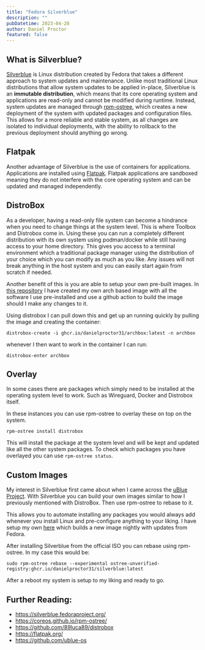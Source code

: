 ```yaml
---
title: "Fedora Silverblue"
description: ""
pubDatetime: 2023-04-20
author: Daniel Proctor
featured: false
---
```


## What is Silverblue?

[Silverblue](https://silverblue.fedoraproject.org/) is Linux distribution created by Fedora that takes a different approach to system updates and maintenance. Unlike most traditional Linux distributions that allow system updates to be applied in-place, Silverblue is an **immutable distribution**, which means that its core operating system and applications are read-only and cannot be modified during runtime. Instead, system updates are managed through [rpm-ostree](https://coreos.github.io/rpm-ostree/), which creates a new deployment of the system with updated packages and configuration files. This allows for a more reliable and stable system, as all changes are isolated to individual deployments, with the ability to rollback to the previous deployment should anything go wrong.

## Flatpak

Another advantage of Silverblue is the use of containers for applications. Applications are installed using [Flatpak](https://flatpak.org/). Flatpak applications are sandboxed meaning they do not interfere with the core operating system and can be updated and managed independently.

## DistroBox

As a developer, having a read-only file system can become a hindrance when you need to change things at the system level. This is where Toolbox and Distrobox come in. Using these you can run a completely different distribution with its own system using podman/docker while still having access to your home directory. This gives you access to a terminal environment which a traditional package manager using the distribution of your choice which you can modify as much as you like. Any issues will not break anything in the host system and you can easily start again from scratch if needed.

Another benefit of this is you are able to setup your own pre-built images. In [this repository](https://github.com/danielproctor31/archbox) I have created my own arch based image with all the software I use pre-installed and use a github action to build the image should I make any changes to it.

Using distrobox I can pull down this and get up an running quickly by pulling the image and creating the container:
```
distrobox-create -i ghcr.io/danielproctor31/archbox:latest -n archbox
```

whenever I then want to work in the container I can run:
```
distrobox-enter archbox
```

## Overlay

In some cases there are packages which simply need to be installed at the operating system level to work. Such as Wireguard, Docker and Distrobox itself.

In these instances you can use rpm-ostree to overlay these on top on the system.

```
rpm-ostree install distrobox
```

This will install the package at the system level and will be kept and updated like all the other system packages.
To check which packages you have overlayed you can use `rpm-ostree status`.

## Custom Images

My interest in Silverblue first came about when I came across the [uBlue Project](https://github.com/ublue-os). With Silverblue you can build your own images similar to how I previously mentioned with DistroBox. Then use rpm-ostree to rebase to it.

This allows you to automate installing any packages you would always add whenever you install Linux and pre-configure anything to your liking. I have setup my own [here](https://github.com/danielproctor31/silverblue/) which builds a new image nightly with updates from Fedora.

After installing Silverblue from the official ISO you can rebase using rpm-ostree. In my case this would be:
```
sudo rpm-ostree rebase --experimental ostree-unverified-registry:ghcr.io/danielproctor31/silverblue:latest
```

After a reboot my system is setup to my liking and ready to go.


## Further Reading:

- https://silverblue.fedoraproject.org/
- https://coreos.github.io/rpm-ostree/
- https://github.com/89luca89/distrobox
- https://flatpak.org/
- https://github.com/ublue-os